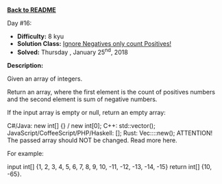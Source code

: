 ﻿<a href=https://github.com/hlais/Kata---a---Day><b>Back to README</b><a>

Day #16: 

* <b>Difficulty:</b> 8 kyu
* <b>Solution Class:</b> [Ignore Negatives only count Positives!](Count%20Positive%20Ints%20And%20Sum%20Up%20Negative%20Ints.cs)
* <b>Solved:</b> Thursday , January 25<sup>nd</sup>, 2018

<b>Description:</b>

Given an array of integers.

Return an array, where the first element is the count of positives numbers and the second element is sum of negative numbers.

If the input array is empty or null, return an empty array:

C#/Java: new int[] {} / new int[0];
C++: std::vector<int>();
JavaScript/CoffeeScript/PHP/Haskell: [];
Rust: Vec::<i32>::new();
ATTENTION!
The passed array should NOT be changed. Read more here.

For example:

input int[] {1, 2, 3, 4, 5, 6, 7, 8, 9, 10, -11, -12, -13, -14, -15} 
return int[] {10, -65}.
